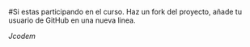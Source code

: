 #Si estas participando en el curso. Haz un fork del proyecto, añade 
tu usuario de GitHub en una nueva linea. 

*Jcodem* 
